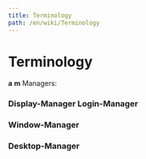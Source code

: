 ```yaml
---
title: Terminology
path: /en/wiki/Terminology
---
```

# Terminology
**a**
**m**
Managers:
### Display-Manager Login-Manager

### Window-Manager
### Desktop-Manager

